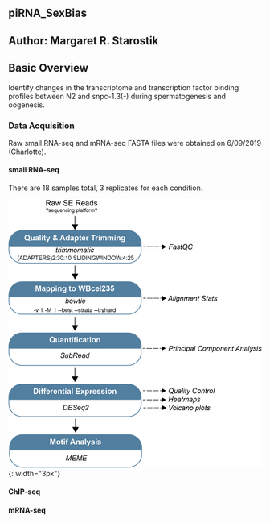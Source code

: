 ## piRNA_SexBias

## Author: Margaret R. Starostik

## Basic Overview
Identify changes in the transcriptome and transcription factor binding profiles between N2 and snpc-1.3(-) during spermatogenesis and oogenesis. 

### Data Acquisition
Raw small RNA-seq and mRNA-seq FASTA files were obtained on 6/09/2019 (Charlotte).

#### small RNA-seq
There are 18 samples total, 3 replicates for each condition.

![small RNA-seq workflow](smallRNAseq_Workflow.png){: width="3px"}
#### ChIP-seq

#### mRNA-seq


